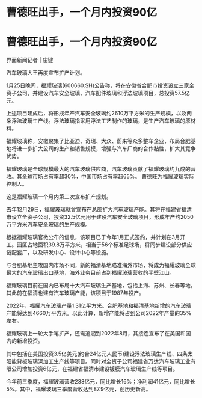 # 曹德旺出手，一个月内投资90亿

# 曹德旺出手，一个月内投资90亿

界面新闻记者 | 庄键

汽车玻璃大王再度宣布扩产计划。

1月25日晚间，福耀玻璃(600660.SH)公告称，将在安徽省合肥市投资设立三家全资子公司，并建设汽车安全玻璃、汽车配件玻璃和浮法玻璃项目，总投资57.5亿元。

上述项目建成后，将形成年产汽车安全玻璃约2610万平方米的生产规模，以及两条浮法玻璃生产线。浮法玻璃指采用浮法工艺制作的玻璃，是生产汽车玻璃的原材料。

福耀玻璃称，安徽聚集了比亚迪、奇瑞、大众、蔚来等众多整车企业，布局合肥基地将进一步扩大公司的生产和销售规模，增强与汽车厂商的合作黏性，扩大其竞争优势。

福耀玻璃是全球规模最大的汽车玻璃供应商，汽车玻璃贡献了福耀玻璃约九成的营收。其全球市场占有率超30%，中国市场占有率超65%。 曹德旺为福耀玻璃实际控制人。

这是福耀玻璃一个月内第二次宣布扩产规划。

去年12月29日，福耀玻璃就曾宣布在总部扩大汽车玻璃产能。其将在福建省福清市设立全资子公司，投资32.5亿元用于建设汽车安全玻璃项目，形成年产约2050万平方米汽车安全玻璃的生产规模。

根据福耀玻璃官微公布的信息，该项目已于今年1月正式签约，并计划在3月开工。园区占地面积39.8万平方米，相当于56个标准足球场，将同步建设部分供应链配套厂，以及研发中心、设计中心等设施。

与合肥基地主攻国内市场不同，新的福清基地瞄准海外市场，将成为福耀玻璃全球最大的汽车玻璃出口基地，海外业务目前占到福耀玻璃营收的半壁江山。

福耀玻璃目前在国内已布局十大汽车玻璃生产基地，包括上海、苏州、长春等地。其此前在福清也建有汽车玻璃产能，该项目于1987年投产。

2022年，福耀汽车玻璃产量1.31亿平方米。合肥基地和福清基地新增的汽车玻璃产能将达到4660万平方米。以此计算，新增产能将占到公司2022年产量的35%左右。

福耀玻璃上一轮大手笔扩产，还需追溯到2022年8月，其接连宣布了在美国和国内的新增投资。

其中包括在美国投资3.5亿美元(约合24亿元人民币)建设浮法玻璃生产线、四条太阳能背板玻璃深加工生产线等项目。同时对全资子公司福建省万达汽车玻璃工业有限公司增加投资6亿元，在福建省福清市建设镀膜汽车玻璃生产线等项目。

今年前三季度，福耀玻璃营收238亿元，同比增长16%；净利润41亿元，同比增长5%。其中，福耀玻璃三季度营收达到87.9亿元，创历史新高。

